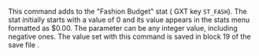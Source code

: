 This command adds to the "Fashion Budget" stat ( GXT key `ST_FASH`). The stat initially starts with a value of 0 and its value appears in the stats menu formatted as $0.00. The parameter can be any integer value, including negative ones. The value set with this command is saved in block 19 of the save file .
